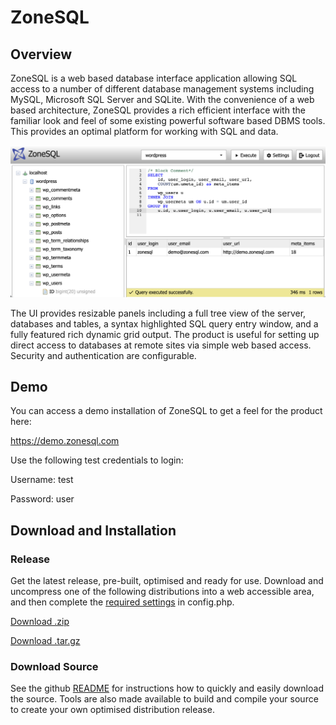 # ZoneSQL

## Overview

ZoneSQL is a web based database interface application allowing SQL access to a 
number of different database management systems including MySQL, Microsoft SQL 
Server and SQLite. With the convenience of a web based architecture, ZoneSQL 
provides a rich efficient interface with the familiar look and feel of some 
existing powerful software based DBMS tools. This provides an optimal platform 
for working with SQL and data. 

<img src="zonesql-screenshot.png" alt="ZoneSQL screenshot" />

The UI provides resizable panels including a full tree view of the server,
databases and tables, a syntax highlighted SQL query entry window, and a fully 
featured rich dynamic grid output. The product is useful for setting up direct 
access to databases at remote sites via simple web based access. Security and 
authentication are configurable.

## Demo

You can access a demo installation of ZoneSQL to get a feel for the product here:

https://demo.zonesql.com

Use the following test credentials to login:

Username: test

Password: user

## Download and Installation

### Release
Get the latest release, pre-built, optimised and ready for use. Download and uncompress one of the following distributions into a web accessible area, and then complete the [required settings](https://github.com/zonesql/zonesql#configuration) in config.php. 

<a href="https://github.com/zonesql/zonesql/releases/download/v1.0.1/zonesql-1.0.1.zip" id="download-zip" class="button" download><span>Download .zip</span></a>

<a href="https://github.com/zonesql/zonesql/releases/download/v1.0.1/zonesql-1.0.1.tar.gz" id="download-tar-gz" class="button" download><span>Download .tar.gz</span></a>

### Download Source
See the github [README](https://github.com/zonesql/zonesql#download-source) for instructions how to quickly and easily download the source. Tools are also made available to build and compile your source to create your own optimised distribution release.

